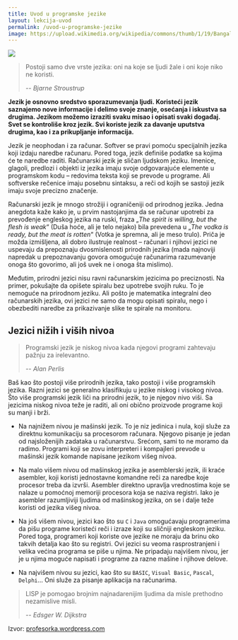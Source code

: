 ```yaml
---
title: Uvod u programske jezike
layout: lekcija-uvod
permalink: /uvod-u-programske-jezike
image: https://upload.wikimedia.org/wikipedia/commons/thumb/1/19/Bangalore_India_Tech_books_for_sale_IMG_5261.jpg/765px-Bangalore_India_Tech_books_for_sale_IMG_5261.jpg
---
```

![]({{page.image}})

> Postoji samo dve vrste jezika: oni na koje se ljudi žale i oni koje niko ne koristi.
>
> -- <cite>Bjarne Stroustrup</cite>

**Jezik je osnovno sredstvo sporazumevanja ljudi. Koristeći jezik saznajemo nove informacije i delimo svoje znanje, osećanja i iskustva sa drugima. Jezikom možemo izraziti svaku misao i opisati svaki događaj. Svet se kontroliše kroz jezik. Svi koriste jezik za davanje uputstva drugima, kao i za prikupljanje informacija.**

Jezik je neophodan i za računar. Softver se pravi pomoću specijalnih jezika koji izdaju naredbe računaru. Pored toga, jezik definiše podatke sa kojima će te naredbe raditi. Računarski jezik je sličan ljudskom jeziku. Imenice, glagoli, predlozi i objekti iz jezika imaju svoje odgovarajuće elemente u programskom kodu – redovima teksta koji se prevode u programe. Ali softverske rečenice imaju posebnu sintaksu, a reči od kojih se sastoji jezik imaju svoje precizno značenje.

Računarski jezik je mnogo strožiji i ograničeniji od prirodnog jezika. Jedna anegdota kaže kako je, u prvim nastojanjima da se računar upotrebi za prevođenje engleskog jezika na ruski, fraza „*The spirit is willing, but the flesh is weak*“ (Duša hoće, ali je telo nejako) bila prevedena u „*The vodka is ready, but the meat is rotten*“ (Votka je spremna, ali je meso trulo). Priča je možda izmišljena, ali dobro ilustruje realnost – računari i njihovi jezici ne uspevaju da prepoznaju dvosmislenosti prirodnih jezika (mada najnoviji napredak u prepoznavanju govora omogućuje računarima razumevanje onoga što govorimo, ali još uvek ne i onoga šta mislimo).

Međutim, prirodni jezici nisu ravni računarskim jezicima po preciznosti. Na primer, pokušajte da opišete spiralu bez upotrebe svojih ruku. To je nemoguće na prirodnom jeziku. Ali pošto je matematika integralni deo računarskih jezika, ovi jezici ne samo da mogu opisati spiralu, nego i obezbediti naredbe za prikazivanje slike te spirale na monitoru.

## Jezici nižih i viših nivoa

> Programski jezik je niskog nivoa kada njegovi programi zahtevaju pažnju za irelevantno.
>
> -- <cite>Alan Perlis</cite>

Baš kao što postoji više prirodnih jezika, tako postoji i više programskih jezika. Razni jezici se generalno klasifikuju u jezike niskog i visokog nivoa. Što više programski jezik liči na prirodni jezik, to je njegov nivo viši. Sa jezicima niskog nivoa teže je raditi, ali oni obično proizvode programe koji su manji i brži.

* Na najnižem nivou je mašinski jezik. To je niz jedinica i nula, koji služe za direktnu komunikaciju sa procesorom računara. Njegovo pisanje je jedan od najsloženijih zadataka u računarstvu. Srećom, sami to ne moramo da radimo. Programi koji se zovu interpreteri i kompajleri prevode u mašinski jezik komande napisane jezikom višeg nivoa.

* Na malo višem nivou od mašinskog jezika je asemblerski jezik, ili kraće asembler, koji koristi jednostavne komandne reči za naredbe koje procesor treba da izvrši. Asembler direktno upravlja vrednostima koje se nalaze u pomoćnoj memoriji procesora koja se naziva registri. Iako je asembler razumljiviji ljudima od mašinskog jezika, on se i dalje teže koristi od jezika višeg nivoa.

* Na još višem nivou, jezici kao što su `C` i `Java` omogućavaju programerima da pišu programe koristeći reči i izraze koji su sličniji engleskom jeziku. Pored toga, programeri koji koriste ove jezike ne moraju da brinu oko takvih detalja kao što su registri. Ovi jezici su veoma rasprostranjeni i velika većina programa se piše u njima. Ne pripadaju najvišem nivou, jer je u njima moguće napisati i programe za razne mašine i njihove delove.

* Na najvišem nivou su jezici, kao što su `BASIC`, `Visual Basic`, `Pascal`, `Delphi`… Oni služe za pisanje aplikacija na računarima.

> LISP je pomogao brojnim najnadarenijim ljudima da misle prethodno nezamislive misli.
>
> -- <cite>Edsger W. Dijkstra</cite>

Izvor: [profesorka.wordpress.com](https://profesorka.wordpress.com/)
